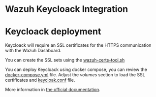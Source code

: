 # Wazuh Keycloack Integration

# Keycloack deployment

Keycloack will require an SSL certificates for the HTTPS communication with the Wazuh Dashboard.

You can create the SSL sets using the [wazuh-certs-tool.sh](https://documentation.wazuh.com/current/user-manual/wazuh-dashboard/certificates.html)

You can deploy Keycloack using docker compose, you can review the [docker-compose.yml](./docker-compose.yml) file. Adjust the *volumes* section to load the SSL certificates and [keycloak.conf](./keycloak.conf) file.

More information in [the official documentation](https://documentation.wazuh.com/current/user-manual/user-administration/single-sign-on/administrator/keycloak.html).